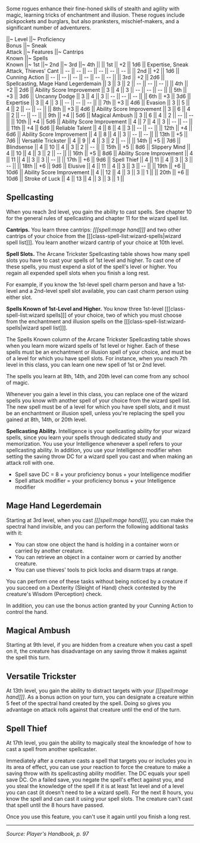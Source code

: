 Some rogues enhance their fine-honed skills of stealth and agility with magic, learning tricks of enchantment and illusion. These rogues include pickpockets and burglars, but also pranksters, mischief-makers, and a significant number of adventurers.

||~ Level ||~ Proficiency<br>Bonus ||~ Sneak<br>Attack ||~ Features ||~ Cantrips<br>Known ||~ Spells<br>Known ||~ 1st ||~ 2nd ||~ 3rd ||~ 4th ||
|| 1st || +2 || 1d6 || Expertise, Sneak Attack, Thieves' Cant || -- || -- || -- || -- || -- || -- ||
|| 2nd || +2 || 1d6 || Cunning Action || -- || -- || -- || -- || -- || -- ||
|| 3rd || +2 || 2d6 || Spellcasting, Mage Hand Legerdemain || 3 || 3 || 2 || -- || -- || -- ||
|| 4th || +2 || 2d6 || Ability Score Improvement || 3 || 4 || 3 || -- || -- || -- ||
|| 5th || +3 || 3d6 || Uncanny Dodge || 3 || 4 || 3 || -- || -- || -- ||
|| 6th || +3 || 3d6 || Expertise || 3 || 4 || 3 || -- || -- || -- ||
|| 7th || +3 || 4d6 || Evasion || 3 || 5 || 4 || 2 || -- || -- ||
|| 8th || +3 || 4d6 || Ability Score Improvement || 3 || 6 || 4 || 2 || -- || -- ||
|| 9th || +4 || 5d6 || Magical Ambush || 3 || 6 || 4 || 2 || -- || -- ||
|| 10th || +4 || 5d6 || Ability Score Improvement || 4 || 7 || 4 || 3 || -- || -- ||
|| 11th || +4 || 6d6 || Reliable Talent || 4 || 8 || 4 || 3 || -- || -- ||
|| 12th || +4 || 6d6 || Ability Score Improvement || 4 || 8 || 4 || 3 || -- || -- ||
|| 13th || +5 || 7d6 || Versatile Trickster || 4 || 9 || 4 || 3 || 2 || -- ||
|| 14th || +5 || 7d6 || Blindsense || 4 || 10 || 4 || 3 || 2 || -- ||
|| 15th || +5 || 8d6 || Slippery Mind || 4 || 10 || 4 || 3 || 2 || -- ||
|| 16th || +5 || 8d6 || Ability Score Improvement || 4 || 11 || 4 || 3 || 3 || -- ||
|| 17th || +6 || 9d6 || Spell Thief || 4 || 11 || 4 || 3 || 3 || -- ||
|| 18th || +6 || 9d6 || Elusive || 4 || 11 || 4 || 3 || 3 || -- ||
|| 19th || +6 || 10d6 || Ability Score Improvement || 4 || 12 || 4 || 3 || 3 || 1 ||
|| 20th || +6 || 10d6 || Stroke of Luck || 4 || 13 || 4 || 3 || 3 || 1 ||

## Spellcasting

When you reach 3rd level, you gain the ability to cast spells. See chapter 10 for the general rules of spellcasting and chapter 11 for the wizard spell list.

**Cantrips.** You learn three cantrips: *[[[spell:mage hand]]]* and two other cantrips of your choice from the [[[class-spell-list:wizard-spells|wizard spell list]]]. You learn another wizard cantrip of your choice at 10th level.

**Spell Slots.** The Arcane Trickster Spellcasting table shows how many spell slots you have to cast your spells of 1st level and higher. To cast one of these spells, you must expend a slot of the spell's level or higher. You regain all expended spell slots when you finish a long rest.

For example, if you know the 1st-level spell charm person and have a 1st-level and a 2nd-level spell slot available, you can cast charm person using either slot.

**Spells Known of 1st-Level and Higher.** You know three 1st-level [[[class-spell-list:wizard spells]]] of your choice, two of which you must choose from the enchantment and illusion spells on the [[[class-spell-list:wizard-spells|wizard spell list]]].

The Spells Known column of the Arcane Trickster Spellcasting table shows when you learn more wizard spells of 1st level or higher. Each of these spells must be an enchantment or illusion spell of your choice, and must be of a level for which you have spell slots. For instance, when you reach 7th level in this class, you can learn one new spell of 1st or 2nd level.

The spells you learn at 8th, 14th, and 20th level can come from any school of magic.

Whenever you gain a level in this class, you can replace one of the wizard spells you know with another spell of your choice from the wizard spell list. The new spell must be of a level for which you have spell slots, and it must be an enchantment or illusion spell, unless you're replacing the spell you gained at 8th, 14th, or 20th level.

**Spellcasting Ability.** Intelligence is your spellcasting ability for your wizard spells, since you learn your spells through dedicated study and memorization. You use your Intelligence whenever a spell refers to your spellcasting ability. In addition, you use your Intelligence modifier when setting the saving throw DC for a wizard spell you cast and when making an attack roll with one.

* Spell save DC = 8 + your proficiency bonus + your Intelligence modifier
* Spell attack modifier = your proficiency bonus + your Intelligence modifier

## Mage Hand Legerdemain

Starting at 3rd level, when you cast *[[[spell:mage hand]]]*, you can make the spectral hand invisible, and you can perform the following additional tasks with it:

* You can stow one object the hand is holding in a container worn or carried by another creature.
* You can retrieve an object in a container worn or carried by another creature.
* You can use thieves' tools to pick locks and disarm traps at range.

You can perform one of these tasks without being noticed by a creature if you succeed on a Dexterity (Sleight of Hand) check contested by the creature's Wisdom (Perception) check.

In addition, you can use the bonus action granted by your Cunning Action to control the hand.

## Magical Ambush

Starting at 9th level, if you are hidden from a creature when you cast a spell on it, the creature has disadvantage on any saving throw it makes against the spell this turn.

## Versatile Trickster

At 13th level, you gain the ability to distract targets with your *[[[spell:mage hand]]]*. As a bonus action on your turn, you can designate a creature within 5 feet of the spectral hand created by the spell. Doing so gives you advantage on attack rolls against that creature until the end of the turn.

## Spell Thief

At 17th level, you gain the ability to magically steal the knowledge of how to cast a spell from another spellcaster.

Immediately after a creature casts a spell that targets you or includes you in its area of effect, you can use your reaction to force the creature to make a saving throw with its spellcasting ability modifier. The DC equals your spell save DC. On a failed save, you negate the spell's effect against you, and you steal the knowledge of the spell if it is at least 1st level and of a level you can cast (it doesn't need to be a wizard spell). For the next 8 hours, you know the spell and can cast it using your spell slots. The creature can't cast that spell until the 8 hours have passed.

Once you use this feature, you can't use it again until you finish a long rest.

----

*Source: Player's Handbook, p. 97*